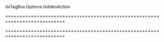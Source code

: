 <!--id-->dxTagBox.Options.hiddenAction<!--/id-->
===========================================================================
<!--hidden--><!--/hidden-->
===========================================================================

